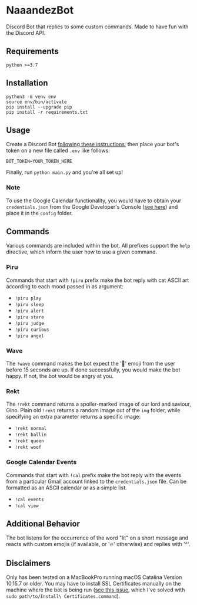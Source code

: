 # NaaandezBot
Discord Bot that replies to some custom commands. Made to have fun with the Discord API.

## Requirements
`python >=3.7`

## Installation
```
python3 -m venv env
source env/bin/activate
pip install --upgrade pip
pip install -r requirements.txt
```

## Usage
Create a Discord Bot [following these instructions](https://discordpy.readthedocs.io/en/latest/discord.html#discord-intro), then place your bot's token on a new file called `.env` like follows:

```BOT_TOKEN=YOUR_TOKEN_HERE```

Finally, run `python main.py` and you're all set up!

### Note
To use the Google Calendar functionality, you would have to obtain your `credentials.json` from the Google Developer's Console ([see here](https://developers.google.com/calendar/quickstart/python)) and place it in the `config` folder.

## Commands
Various commands are included within the bot. All prefixes support the `help` directive, which inform the user how to use a given command.

### Piru
Commands that start with `!piru` prefix make the bot reply with cat ASCII art according to each mood passed in as argument:
* `!piru play`
* `!piru sleep`
* `!piru alert`
* `!piru stare`
* `!piru judge`
* `!piru curious`
* `!piru angel`

### Wave
The `!wave` command makes the bot expect the '👋' emoji from the user before 15 seconds are up. If done successfully, you would make the bot happy. If not, the bot would be angry at you.

### Rekt
The `!rekt` command returns a spoiler-marked image of our lord and saviour, Gino. Plain old `!rekt` returns a random image out of the `img` folder, while specifying an extra parameter returns a specific image:
* `!rekt normal`
* `!rekt ballin`
* `!rekt queen`
* `!rekt woof`

### Google Calendar Events
Commands that start with `!cal` prefix make the bot reply with the events from a particular Gmail account linked to the `credentials.json` file. Can be formatted as an ASCII calendar or as a simple list.
* `!cal events`
* `!cal view`

## Additional Behavior
The bot listens for the occurrence of the word "lit" on a short message and reacts with custom emojis (if available, or '🔥' otherwise) and replies with '^'.

## Disclaimers
Only has been tested on a MacBookPro running macOS Catalina Version 10.15.7 or older. You may have to install SSL Certificates manually on the machine where the bot is being run ([see this issue](https://github.com/Rapptz/discord.py/issues/423), which I've solved with `sudo path/to/Install\ Certificates.command`).
